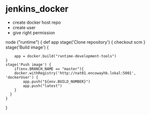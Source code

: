 # jenkins_docker

* create docker host repo
* create user
* give right permission


node ("runtime") {
    def app
    stage('Clone repository') {
        checkout scm
    }
    stage('Build image') {

        app = docker.build("runtime-development-tools")
    }
    stage('Push image') {
        if(env.BRANCH_NAME == "master"){
        docker.withRegistry('http://nat01.encowayhb.lokal:5001', 'dockerUser') {
            app.push("${env.BUILD_NUMBER}")
            app.push("latest")
        }
      }
    }
}
